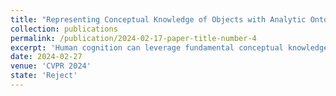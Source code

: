 ```yaml
---
title: "Representing Conceptual Knowledge of Objects with Analytic Ontology Templates"
collection: publications
permalink: /publication/2024-02-17-paper-title-number-4
excerpt: 'Human cognition can leverage fundamental conceptual knowledge, like geometry and joint concepts, to appropriately perceive, comprehend and interact with novel objects. Motivated by this finding, we aim to endow machine intelligence with an analogous capability through performing at the conceptual level. To achieve this goal, we propose Analytic Ontology Template (AOT), a parameterized and differentiable program description of generalized conceptual knowledge. A pipeline called AOTNet driven by AOTs is designed accordingly to equip intelligent agents with these generalized conceptual knowledge, and then empower the agents to effectively explore the structure and affordance of novel objects. The AOT-driven approach yields benefit in three key perspectives: i) enabling concept-level understanding of novel objects without relying on any real training data, ii) providing analytic structure information, and iii) introducing rich affordance information indicating proper ways of interaction. We conduct exhaustive experiments on articulated objects, which are ideal subjects due to their intricate geometric structures and diverse joint types, to better demonstrate the superiority of our approach. Due to the space limitation, please refer to our supplementary material for more details.'
date: 2024-02-27
venue: 'CVPR 2024'
state: 'Reject'
---
```



